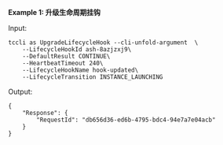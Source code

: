 **Example 1: 升级生命周期挂钩**



Input: 

```
tccli as UpgradeLifecycleHook --cli-unfold-argument  \
    --LifecycleHookId ash-8azjzxj9\
    --DefaultResult CONTINUE\
    --HeartbeatTimeout 240\
    --LifecycleHookName hook-updated\
    --LifecycleTransition INSTANCE_LAUNCHING
```

Output: 
```
{
    "Response": {
        "RequestId": "db656d36-ed6b-4795-bdc4-94e7a7e04acb"
    }
}
```

